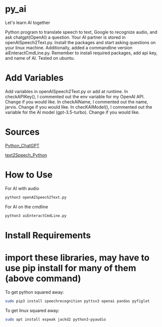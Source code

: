 # py_ai

Let's learn AI together

Python program to translate speech to text, Google to recognize audio, and ask chatgpt(OpenAI) a question.
Your AI partner is stored in openAISpeech2Text.py. Install the packages and start asking questions on your linux machine.
Additionally, added a commandline version aiEnteractCmdLine.py.
Remember to install required packages, add api key, and name of AI. Tested on ubuntu.

# Add Variables
Add variables in openAISpeech2Text.py or add at runtime.
In checkAPIKey(), I commented out the env variable for my OpenAI API. Change if you would like.
In checkAIName, I commented out the name, jarvis. Change if you would like.
In checKAIModel(), I commented out the variable for the AI model (gpt-3.5-turbo). Change if you would like.

# Sources

[Python_ChatGPT](https://www.analyticsvidhya.com/blog/2023/05/how-to-use-chatgpt-api-in-python/)

[text2Speech_Python](https://www.geeksforgeeks.org/python-convert-speech-to-text-and-text-to-speech/)

# How to Use

For AI with audio
```bash
python3 openAISpeech2Text.py
```               
For AI on the cmdline
```bash
python3 aiEnteractCmdLine.py
```
# Install Requirements

# import these libraries, may have to use pip install for many of them (above command)  

To get python squared away:
```bash
sudo pip3 install speechrecognition pyttsx3 openai pandas pyfiglet
```
To get linux squared away:
```bash
sudo apt install espeak jackd2 python3-pyaudio
```
